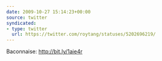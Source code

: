 ```yaml
---
date: 2009-10-27 15:14:23+00:00
source: twitter
syndicated:
- type: twitter
  url: https://twitter.com/roytang/statuses/5202696219/
---
```


Baconnaise: http://bit.ly/1aie4r